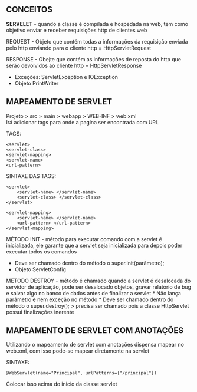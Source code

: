 <h2>CONCEITOS</h2>
<p><b>SERVELET</b> - quando a classe é compilada e hospedada na web, tem como objetivo enviar e receber requisições http de clientes web</p>

<p><bold>REQUEST</bold> - Objeto que contém todas a informações da requisição enviada pelo http enviando para o cliente http = HttpServletRequest</p>

<p><bold>RESPONSE</bold> - Obejte que contém as informações de reposta do http que serão devolvidos ao cliente http = HttpServletResponse</p>

* Exceções: ServletException e IOException
* Objeto PrintWriter

<h2>MAPEAMENTO DE SERVLET</h2>
<p>Projeto > src > main > webapp > WEB-INF > web.xml <br>
Irá adicionar tags para onde a pagina ser encontrada com URL </p>

<p><bold>TAGS: </bold></p>

~~~
<servlet>
<servlet-class> 
<servlet-mapping> 
<servlet-name> 
<url-pattern>
~~~

<p><bold>SINTAXE DAS TAGS:</bold></p>

~~~
<servlet>
	<servlet-name> </servlet-name>
	<servlet-class> </servlet-class>
</servlet>
~~~

~~~
<servlet-mapping>
	<servlet-name> </servlet-name>
	<url-pattern> </url-pattern>
</servlet-mapping>
~~~

<p><bold>MÉTODO INIT</bold> - método para executar comando com a servlet é inicializada, ele garante que a servlet seja inicializada para depois poder executar todos os comandos</p>

* Deve ser chamado dentro do método o super.init(parâmetro);
* Objeto ServletConfig

<p><bold>METODO DESTROY</bold> - método é chamado quando a servlet é desalocada do servidor de aplicação, pode ser desalocado objetos, gravar relatório de bug e salvar algo no banco de dados antes de finalizar a servlet
* Não lança parâmetro e nem exceção no método
* Deve ser chamado dentro do método o super.destroy(); > precisa ser chamado pois a classe HttpServlet possui finalizações inerente</p>

<h2>MAPEAMENTO DE SERVLET COM ANOTAÇÕES</h2>

<p>Utilizando o mapeamento de servlet com anotações dispensa mapear no web.xml, com isso pode-se mapear diretamente na servlet</p>

<p><bold>SINTAXE:</bold></p>

~~~
@WebServlet(name="Principal", urlPatterns={"/principal"})
~~~

Colocar isso acima do inicio da classe servlet

